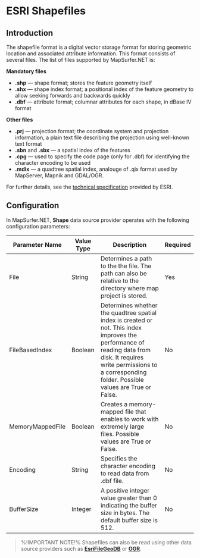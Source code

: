 # ESRI Shapefiles

## Introduction

The shapefile format is a digital vector storage format for storing geometric location and associated attribute information. This format consists of several files. The list of files supported by MapSurfer.NET is: 

**Mandatory files**

- **.shp** — shape format; stores the feature geometry itself
- **.shx** — shape index format; a positional index of the feature geometry to allow seeking forwards and backwards quickly
- **.dbf** — attribute format; columnar attributes for each shape, in dBase IV format


**Other files**

- **.prj** — projection format; the coordinate system and projection information, a plain text file describing the projection using well-known text format
- **.sbn** and **.sbx** — a spatial index of the features
- **.cpg** — used to specify the code page (only for .dbf) for identifying the character encoding to be used
- **.mdix** — a quadtree spatial index, analouge of .qix format used by MapServer, Mapnik and GDAL/OGR.

For further details, see the [technical specification](http://www.esri.com/library/whitepapers/pdfs/shapefile.pdf) provided by ESRI. 


## Configuration

In MapSurfer.NET, **Shape** data source provider operates with the following configuration parameters:

Parameter Name | Value Type | Description | Required
------------ | ------------- | ------------- | -------------
File | String | Determines a path to the the file. The path can also be relative to the directory where map project is stored. | Yes
FileBasedIndex | Boolean | Determines whether the quadtree spatial index is created or not. This index improves the performance of reading data from disk. It requires write permissions to a corresponding folder. Possible values are True or False. | No
MemoryMappedFile | Boolean | Creates a memory-mapped file that enables to work with extremely large files. Possible values are True or False. | No
Encoding | String | Specifies the character encoding to read data from .dbf file. | No
BufferSize | Integer | A positive integer value greater than 0 indicating the buffer size in bytes. The default buffer size is 512.| No


> %!IMPORTANT NOTE!% Shapefiles can also be read using other data source providers such as
**[EsriFileGeoDB](usermanual/datasources/vector/esrigeodb.md)** or **[OGR](usermanual/datasources/vector/ogr.md)**.
